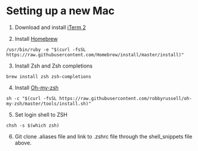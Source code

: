 # Setting up a new Mac

1. Download and install [iTerm 2](https://iterm2.com)

2. Install [Homebrew](https://brew.sh)
```
/usr/bin/ruby -e "$(curl -fsSL https://raw.githubusercontent.com/Homebrew/install/master/install)"
```

3. Install Zsh and Zsh completions
```
brew install zsh zsh-completions
```

4. Install [Oh-my-zsh](https://github.com/robbyrussell/oh-my-zsh)
```
sh -c "$(curl -fsSL https://raw.githubusercontent.com/robbyrussell/oh-my-zsh/master/tools/install.sh)"
```

5. Set login shell to ZSH  
```
chsh -s $(which zsh)
```

6. Git clone .aliases file and link to .zshrc file through the shell_snippets file above.